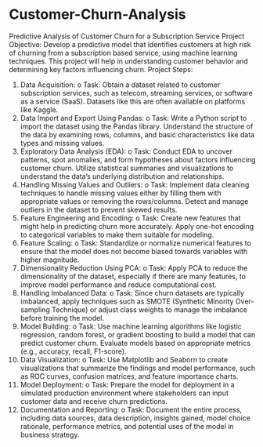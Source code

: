 # Customer-Churn-Analysis
Predictive Analysis of Customer Churn for a Subscription Service 
Project Objective: 
Develop a predictive model that identifies customers at high risk of churning from a subscription
based service, using machine learning techniques. This project will help in understanding customer 
behavior and determining key factors influencing churn. 
Project Steps: 
1. Data Acquisition: 
o Task: Obtain a dataset related to customer subscription services, such as telecom, 
streaming services, or software as a service (SaaS). Datasets like this are often 
available on platforms like Kaggle. 
2. Data Import and Export Using Pandas: 
o Task: Write a Python script to import the dataset using the Pandas library. 
Understand the structure of the data by examining rows, columns, and basic 
characteristics like data types and missing values. 
3. Exploratory Data Analysis (EDA): 
o Task: Conduct EDA to uncover patterns, spot anomalies, and form hypotheses 
about factors influencing customer churn. Utilize statistical summaries and 
visualizations to understand the data’s underlying distribution and relationships. 
4. Handling Missing Values and Outliers: 
o Task: Implement data cleaning techniques to handle missing values either by filling 
them with appropriate values or removing the rows/columns. Detect and manage 
outliers in the dataset to prevent skewed results. 
5. Feature Engineering and Encoding: 
o Task: Create new features that might help in predicting churn more accurately. 
Apply one-hot encoding to categorical variables to make them suitable for 
modeling. 
6. Feature Scaling: 
o Task: Standardize or normalize numerical features to ensure that the model does 
not become biased towards variables with higher magnitude. 
7. Dimensionality Reduction Using PCA: 
o Task: Apply PCA to reduce the dimensionality of the dataset, especially if there are 
many features, to improve model performance and reduce computational cost. 
8. Handling Imbalanced Data: 
o Task: Since churn datasets are typically imbalanced, apply techniques such as 
SMOTE (Synthetic Minority Over-sampling Technique) or adjust class weights to 
manage the imbalance before training the model. 
9. Model Building: 
o Task: Use machine learning algorithms like logistic regression, random forest, or 
gradient boosting to build a model that can predict customer churn. Evaluate models 
based on appropriate metrics (e.g., accuracy, recall, F1-score). 
10. Data Visualization: 
o Task: Use Matplotlib and Seaborn to create visualizations that summarize the 
findings and model performance, such as ROC curves, confusion matrices, and 
feature importance charts. 
11. Model Deployment: 
o Task: Prepare the model for deployment in a simulated production environment 
where stakeholders can input customer data and receive churn predictions. 
12. Documentation and Reporting: 
o Task: Document the entire process, including data sources, data description, 
insights gained, model choice rationale, performance metrics, and potential uses of 
the model in business strategy.
